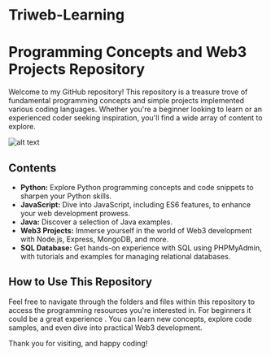 
# Triweb-Learning

# Programming Concepts and Web3 Projects Repository

Welcome to my GitHub repository! This repository is a treasure trove of fundamental programming concepts and simple projects implemented various coding languages. Whether you're a beginner looking to learn or an experienced coder seeking inspiration, you'll find a wide array of content to explore.

![alt text](/Users/syeda/Documents/projects/Triweb-Learning/reaadme_triweb.jpeg)
## Contents

- **Python:** Explore Python programming concepts and code snippets to sharpen your Python skills.
- **JavaScript:** Dive into JavaScript, including ES6 features, to enhance your web development prowess.
- **Java:** Discover a selection of Java examples.
- **Web3 Projects:** Immerse yourself in the world of Web3 development with Node.js, Express, MongoDB, and more.
- **SQL Database:** Get hands-on experience with SQL using PHPMyAdmin, with tutorials and examples for managing relational databases.

## How to Use This Repository

Feel free to navigate through the folders and files within this repository to access the programming resources you're interested in. For beginners it could be a great experience . You can learn new concepts, explore code samples, and even dive into practical Web3 development.

Thank you for visiting, and happy coding!


